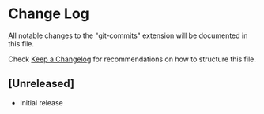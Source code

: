 # Change Log

All notable changes to the "git-commits" extension will be documented in this file.

Check [Keep a Changelog](http://keepachangelog.com/) for recommendations on how to structure this file.

## [Unreleased]

- Initial release